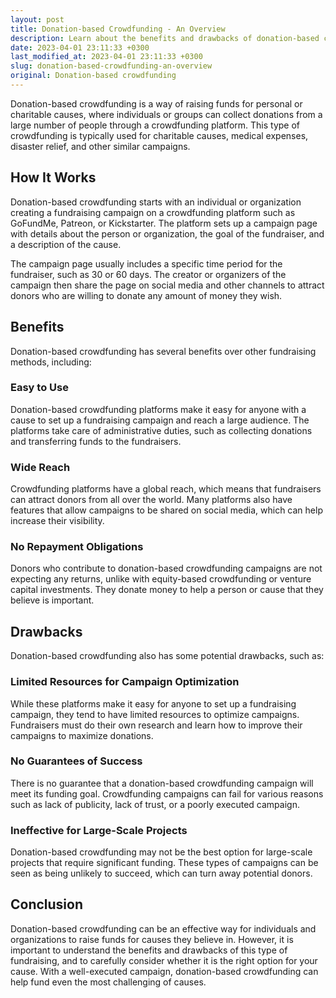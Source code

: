 ```yaml
---
layout: post
title: Donation-based Crowdfunding - An Overview
description: Learn about the benefits and drawbacks of donation-based crowdfunding and how it works for individuals and organizations seeking to raise funds.
date: 2023-04-01 23:11:33 +0300
last_modified_at: 2023-04-01 23:11:33 +0300
slug: donation-based-crowdfunding-an-overview
original: Donation-based crowdfunding
---
```

Donation-based crowdfunding is a way of raising funds for personal or charitable causes, where individuals or groups can collect donations from a large number of people through a crowdfunding platform. This type of crowdfunding is typically used for charitable causes, medical expenses, disaster relief, and other similar campaigns. 

## How It Works

Donation-based crowdfunding starts with an individual or organization creating a fundraising campaign on a crowdfunding platform such as GoFundMe, Patreon, or Kickstarter. The platform sets up a campaign page with details about the person or organization, the goal of the fundraiser, and a description of the cause.

The campaign page usually includes a specific time period for the fundraiser, such as 30 or 60 days. The creator or organizers of the campaign then share the page on social media and other channels to attract donors who are willing to donate any amount of money they wish.

## Benefits

Donation-based crowdfunding has several benefits over other fundraising methods, including:

### Easy to Use

Donation-based crowdfunding platforms make it easy for anyone with a cause to set up a fundraising campaign and reach a large audience. The platforms take care of administrative duties, such as collecting donations and transferring funds to the fundraisers.

### Wide Reach

Crowdfunding platforms have a global reach, which means that fundraisers can attract donors from all over the world. Many platforms also have features that allow campaigns to be shared on social media, which can help increase their visibility.

### No Repayment Obligations

Donors who contribute to donation-based crowdfunding campaigns are not expecting any returns, unlike with equity-based crowdfunding or venture capital investments. They donate money to help a person or cause that they believe is important.

## Drawbacks

Donation-based crowdfunding also has some potential drawbacks, such as:

### Limited Resources for Campaign Optimization

While these platforms make it easy for anyone to set up a fundraising campaign, they tend to have limited resources to optimize campaigns. Fundraisers must do their own research and learn how to improve their campaigns to maximize donations.

### No Guarantees of Success

There is no guarantee that a donation-based crowdfunding campaign will meet its funding goal. Crowdfunding campaigns can fail for various reasons such as lack of publicity, lack of trust, or a poorly executed campaign.

### Ineffective for Large-Scale Projects

Donation-based crowdfunding may not be the best option for large-scale projects that require significant funding. These types of campaigns can be seen as being unlikely to succeed, which can turn away potential donors.

## Conclusion

Donation-based crowdfunding can be an effective way for individuals and organizations to raise funds for causes they believe in. However, it is important to understand the benefits and drawbacks of this type of fundraising, and to carefully consider whether it is the right option for your cause. With a well-executed campaign, donation-based crowdfunding can help fund even the most challenging of causes.